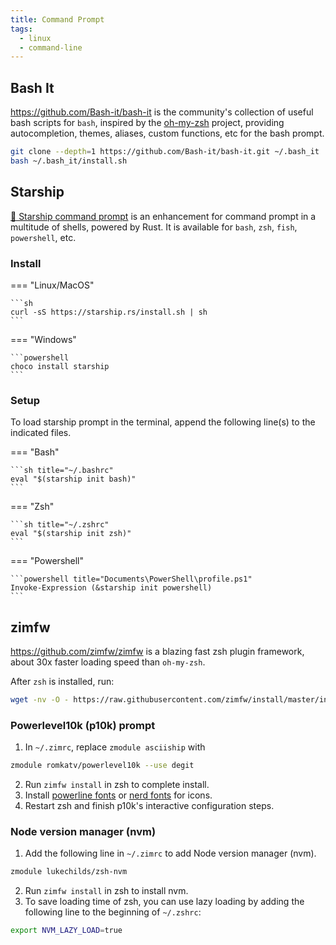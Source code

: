 ```yaml
---
title: Command Prompt
tags:
  - linux
  - command-line
---
```


## Bash It

https://github.com/Bash-it/bash-it is the community's collection of useful bash scripts for `bash`, inspired by the [oh-my-zsh](https://ohmyz.sh/) project, providing autocompletion, themes, aliases, custom functions, etc for the bash prompt.

```bash
git clone --depth=1 https://github.com/Bash-it/bash-it.git ~/.bash_it
bash ~/.bash_it/install.sh
```

## Starship

[🚀 Starship command prompt](https://starship.rs/) is an enhancement for command prompt in a multitude of shells, powered by Rust. It is available for `bash`, `zsh`, `fish`, `powershell`, etc.

### Install

=== "Linux/MacOS"

    ```sh
    curl -sS https://starship.rs/install.sh | sh
    ```

=== "Windows"

    ```powershell
    choco install starship
    ```

### Setup

To load starship prompt in the terminal, append the following line(s) to the indicated files.

=== "Bash"

    ```sh title="~/.bashrc"
    eval "$(starship init bash)"
    ```

=== "Zsh"

    ```sh title="~/.zshrc"
    eval "$(starship init zsh)"
    ```

=== "Powershell"

    ```powershell title="Documents\PowerShell\profile.ps1"
    Invoke-Expression (&starship init powershell)
    ```

## zimfw

https://github.com/zimfw/zimfw is a blazing fast zsh plugin framework, about 30x faster loading speed than `oh-my-zsh`.

After `zsh` is installed, run:

```sh
wget -nv -O - https://raw.githubusercontent.com/zimfw/install/master/install.zsh | zsh
```

### Powerlevel10k (p10k) prompt

1. In `~/.zimrc`, replace `zmodule asciiship` with

```sh title="~/.zimrc"
zmodule romkatv/powerlevel10k --use degit
```

2. Run `zimfw install` in zsh to complete install.
3. Install [powerline fonts](https://github.com/romkatv/powerlevel10k#manual) or [nerd fonts](https://www.nerdfonts.com/) for icons.
4. Restart zsh and finish p10k's interactive configuration steps.

### Node version manager (nvm)

1. Add the following line in `~/.zimrc` to add Node version manager (nvm).

```sh title="~/.zimrc"
zmodule lukechilds/zsh-nvm
```

2. Run `zimfw install` in zsh to install nvm.
3. To save loading time of zsh, you can use lazy loading by adding the following line to the beginning of `~/.zshrc`:

```sh title="~/.zshrc"
export NVM_LAZY_LOAD=true
```
